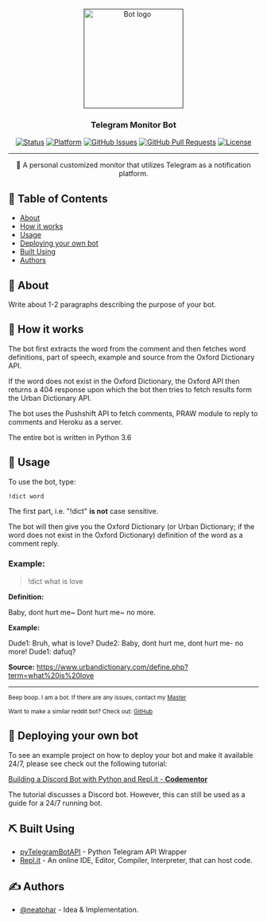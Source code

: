 <p align="center">
  <a href="" rel="noopener">
 <img width=200px height=200px src="https://i.imgur.com/FxL5qM0.jpg" alt="Bot logo"></a>
</p>

<h3 align="center">Telegram Monitor Bot</h3>

<div align="center">

[![Status](https://img.shields.io/badge/status-active-success.svg)]()
[![Platform](https://img.shields.io/badge/platform-telegram-blue.svg)](https://www.telegram.org/)
[![GitHub Issues](https://img.shields.io/github/issues/neatphar/telegram-monitor-bot.svg)](https://github.com/neatphar/telegram-monitor-bot/issues)
[![GitHub Pull Requests](https://img.shields.io/github/issues-pr/neatphar/telegram-monitor-bot.svg)](https://github.com/neatphar/telegram-monitor-bot/pulls)
[![License](https://img.shields.io/badge/license-MIT-blue.svg)](/LICENSE)

</div>

---

<p align="center"> 🤖 A personal customized monitor that utilizes Telegram as a notification platform.
    <br> 
</p>

## 📝 Table of Contents

- [About](#about)
- [How it works](#working)
- [Usage](#usage)
- [Deploying your own bot](#deployment)
- [Built Using](#built_using)
- [Authors](#authors)

## 🧐 About <a name = "about"></a>

Write about 1-2 paragraphs describing the purpose of your bot.

## 💭 How it works <a name = "working"></a>

The bot first extracts the word from the comment and then fetches word definitions, part of speech, example and source from the Oxford Dictionary API.

If the word does not exist in the Oxford Dictionary, the Oxford API then returns a 404 response upon which the bot then tries to fetch results form the Urban Dictionary API.

The bot uses the Pushshift API to fetch comments, PRAW module to reply to comments and Heroku as a server.

The entire bot is written in Python 3.6

## 🎈 Usage <a name = "usage"></a>

To use the bot, type:

```
!dict word
```

The first part, i.e. "!dict" **is not** case sensitive.

The bot will then give you the Oxford Dictionary (or Urban Dictionary; if the word does not exist in the Oxford Dictionary) definition of the word as a comment reply.

### Example:

> !dict what is love

**Definition:**

Baby, dont hurt me~
Dont hurt me~ no more.

**Example:**

Dude1: Bruh, what is love?
Dude2: Baby, dont hurt me, dont hurt me- no more!
Dude1: dafuq?

**Source:** https://www.urbandictionary.com/define.php?term=what%20is%20love

---

<sup>Beep boop. I am a bot. If there are any issues, contact my [Master](https://www.reddit.com/message/compose/?to=PositivePlayer1&subject=/u/Wordbook_Bot)</sup>

<sup>Want to make a similar reddit bot? Check out: [GitHub](https://github.com/kylelobo/Reddit-Bot)</sup>


## 🚀 Deploying your own bot <a name = "deployment"></a>

To see an example project on how to deploy your bot and make it available 24/7, please see check out the following tutorial:

[Building a Discord Bot with Python and Repl.it - **Codementor**](https://www.codementor.io/@garethdwyer/building-a-discord-bot-with-python-and-repl-it-miblcwejz#setting-up-authorization-for-our-bot)

The tutorial discusses a Discord bot. However, this can still be used as a guide for a 24/7 running bot.

## ⛏️ Built Using <a name = "built_using"></a>

- [pyTelegramBotAPI](https://github.com/eternnoir/pyTelegramBotAPI) - Python Telegram API Wrapper
- [Repl.it](https://www.repl.it/) - An online IDE, Editor, Compiler, Interpreter, that can host code.

## ✍️ Authors <a name = "authors"></a>

- [@neatphar](https://github.com/neatphar) - Idea & Implementation.
